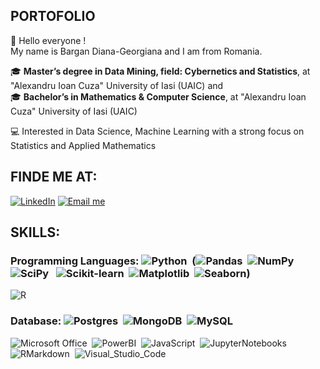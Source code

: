## PORTOFOLIO 

👋 Hello everyone !  
   My name is Bargan Diana-Georgiana and I am from Romania.    

🎓 **Master’s degree in Data Mining, field: Cybernetics and Statistics**, at "Alexandru Ioan Cuza" University of Iasi (UAIC) and  
🎓  **Bachelor’s in Mathematics & Computer Science**, at "Alexandru Ioan Cuza" University of Iasi (UAIC)  
   
💻 Interested in Data Science, Machine Learning with a strong focus on Statistics and Applied Mathematics  

## FINDE ME AT:
[![LinkedIn](https://img.shields.io/badge/LinkedIn-0077B5?style=for-the-badge&logo=linkedin&logoColor=white)](https://www.linkedin.com/in/diana-georgiana-bargan-2a932632a/)
[![Email me](https://img.shields.io/badge/Email-Yahoo?style=for-the-badge&logo=yahoo&logoColor=white)](georgiana_bargan@yahoo.com)

## SKILLS:
### Programming Languages: ![Python](https://img.shields.io/badge/Python-14354C?style=for-the-badge&logo=python&logoColor=white)&nbsp; (![Pandas](https://img.shields.io/badge/Pandas-blue)&nbsp; ![NumPy](https://img.shields.io/badge/NumPy-lightblue)&nbsp; ![SciPy](https://img.shields.io/badge/SciPy-darkblue) &nbsp; ![Scikit-learn](https://img.shields.io/badge/Scikit--learn-orange)&nbsp; ![Matplotlib](https://img.shields.io/badge/Matplotlib-green)&nbsp; ![Seaborn](https://img.shields.io/badge/Seaborn-teal))&nbsp; 
![R](https://img.shields.io/badge/R-276DC3?style=for-the-badge&logo=r&logoColor=white)&nbsp; 

### Database: ![Postgres](https://img.shields.io/badge/Postgres-%23336791.svg?logo=postgresql&logoColor=white)&nbsp; ![MongoDB](https://img.shields.io/badge/MongoDB-%234ea94b.svg?logo=mongodb&logoColor=white)&nbsp; ![MySQL](https://img.shields.io/badge/MySQL-00758F?style=for-the-badge&logo=mySQL&logoColor=white)&nbsp;

![Microsoft Office](https://img.shields.io/badge/Office-c43f1d?style=for-the-badge&logo=microsoftoffice&logoColor=white)&nbsp;
![PowerBI](https://img.shields.io/badge/PowerBI-edbd11?style=for-the-badge&logo=powerBI&logoColor=black)&nbsp;
![JavaScript](https://img.shields.io/badge/Javascript-f7df1e?style=for-the-badge&logo=javascript&logoColor=black)&nbsp;
![JupyterNotebooks](https://img.shields.io/badge/Jupyter-D83B01?style=for-the-badge&logo=Jupyter&logoColor=white)&nbsp;
![RMarkdown](https://img.shields.io/badge/RMarkdown-red?style=for-the-badge&logo=RMarkdown&logoColor=white)&nbsp;
![Visual_Studio_Code](https://img.shields.io/badge/Visual_Studio_Code-00599C?style=for-the-badge&logo=VisualStudioCode&logoColor=white)&nbsp;

<br/> 
